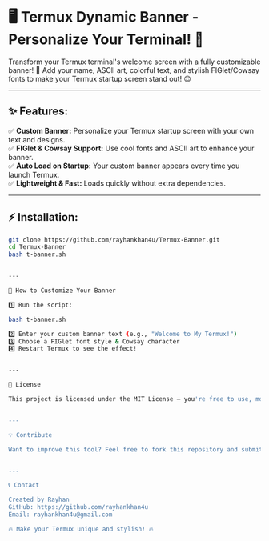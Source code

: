 # 🖥️ Termux Dynamic Banner - Personalize Your Terminal! 🚀  

Transform your Termux terminal's welcome screen with a fully customizable banner! 🌟 Add your name, ASCII art, colorful text, and stylish FIGlet/Cowsay fonts to make your Termux startup screen stand out! 😍  

---

## ✨ Features:
✅ **Custom Banner:** Personalize your Termux startup screen with your own text and designs.  
✅ **FIGlet & Cowsay Support:** Use cool fonts and ASCII art to enhance your banner.  
✅ **Auto Load on Startup:** Your custom banner appears every time you launch Termux.  
✅ **Lightweight & Fast:** Loads quickly without extra dependencies.  

---

## ⚡ Installation:
```bash
git clone https://github.com/rayhankhan4u/Termux-Banner.git  
cd Termux-Banner  
bash t-banner.sh


---

🎨 How to Customize Your Banner

1️⃣ Run the script:

bash t-banner.sh

2️⃣ Enter your custom banner text (e.g., "Welcome to My Termux!")
3️⃣ Choose a FIGlet font style & Cowsay character
4️⃣ Restart Termux to see the effect!


---

📜 License

This project is licensed under the MIT License – you're free to use, modify, and distribute it, but must provide credit.


---

💡 Contribute

Want to improve this tool? Feel free to fork this repository and submit a pull request! 🚀


---

📞 Contact

Created by Rayhan
GitHub: https://github.com/rayhankhan4u
Email: rayhankhan4u@gmail.com

🔥 Make your Termux unique and stylish! 🔥
